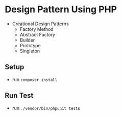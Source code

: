 # Design Pattern Using PHP

- Creational Design Patterns
   - Factory Method
   - Abstract Factory
   - Builder
   - Prototype
   - Singleton

## Setup
- run `composer install`
## Run Test
- run `./vendor/bin/phpunit tests`
